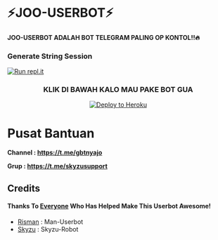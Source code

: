 #                      ⚡**JOO-USERBOT**⚡


#### **JOO-USERBOT ADALAH BOT TELEGRAM PALING OP KONTOL!!🔥**


### Generate String Session
[![Run repl.it](https://img.shields.io/badge/run-string__session.py-blue?style=for-the-badge&logo=repl.it)](https://repl.it/@mrismanaziz/stringenSession?lite=1&outputonly=1)


<h3 align="center">KLIK DI BAWAH KALO MAU PAKE BOT GUA</h3>
<p align="center"><a href="https://heroku.com/deploy?template=https://github.com/jookalem/Joo-Ubot/"><img src="https://www.herokucdn.com/deploy/button.png" alt="Deploy to Heroku" target="_blank"/></a></p>


# Pusat Bantuan
**Channel : https://t.me/gbtnyajo**


**Grup : https://t.me/skyzusupport**


## Credits
#### Thanks To [Everyone](https://github.com/jookalem/Joo-Ubot/graphs/contributors) Who Has Helped Make This Userbot Awesome!


*   [Risman](https://github.com/mrismanaziz/Man-Userbot) :  Man-Userbot
*   [Skyzu](http://github.com/Skyzu/SkyzuRobot) : Skyzu-Robot
